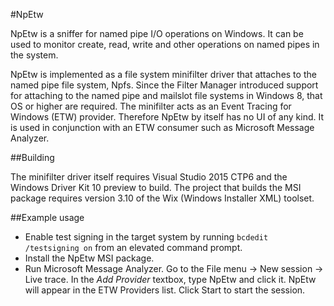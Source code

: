 #NpEtw

NpEtw is a sniffer for named pipe I/O operations on Windows. It can be used to monitor create, read, write and other operations on named pipes in the system.

NpEtw is implemented as a file system minifilter driver that attaches to the named pipe file system, Npfs. Since the Filter Manager introduced support for attaching to the named pipe and mailslot file systems in Windows 8, that OS or higher are required. The minifilter acts as an Event Tracing for Windows (ETW) provider. Therefore NpEtw by itself has no UI of any kind. It is used in conjunction with an ETW consumer such as Microsoft Message Analyzer.

##Building

The minifilter driver itself requires Visual Studio 2015 CTP6 and the Windows Driver Kit 10 preview to build. The project that builds the MSI package requires version 3.10 of the Wix (Windows Installer XML) toolset.

##Example usage

* Enable test signing in the target system by running `bcdedit /testsigning on` from an elevated command prompt.
* Install the NpEtw MSI package.
* Run Microsoft Message Analyzer. Go to the File menu -> New session -> Live trace. In the *Add Provider* textbox, type NpEtw and click it. NpEtw will appear in the ETW Providers list. Click Start to start the session.
